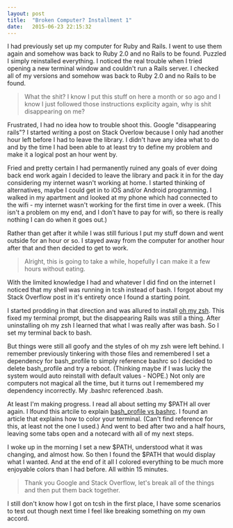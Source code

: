 ```yaml
---
layout: post
title:  "Broken Computer? Installment 1"
date:   2015-06-23 22:15:32
---
```

I had previously set up my computer for Ruby and Rails. I went to use them again and somehow was back to Ruby 2.0 and no Rails to be found. Puzzled I simply reinstalled everything. I noticed the real trouble when I tried opening a new terminal window and couldn't run a Rails server. I checked all of my versions and somehow was back to Ruby 2.0 and no Rails to be found.

> What the shit? I know I put this stuff on here a month or so ago and I know I just followed those instructions explicity again, why is shit disappearing on me?

Frustrated, I had no idea how to trouble shoot this. Google "disappearing rails"? I started writing a post on Stack Overlow because I only had another hour left before I had to leave the library. I didn't have any idea what to do and by the time I had been able to at least try to define my problem and make it a logical post an hour went by.

Fried and pretty certain I had permanently ruined any goals of ever doing back end work again I decided to leave the library and pack it in for the day considering my internet wasn't working at home. I started thinking of alternatives, maybe I could get in to iOS and/or Android programming. I walked in my apartment and looked at my phone which had connected to the wifi - my internet wasn't working for the first time in over a week. (This isn't a problem on my end, and I don't have to pay for wifi, so there is really nothing I can do when it goes out.)

Rather than get after it while I was still furious I put my stuff down and went outside for an hour or so. I stayed away from the computer for another hour after that and then decided to get to work.

> Alright, this is going to take a while, hopefully I can make it a few hours without eating.


With the limited knowledge I had and whatever I did find on the internet I noticed that my shell was running in tcsh instead of bash. I forgot about my Stack Overflow post in it's entirety once I found a starting point.

I started prodding in that direction and was allured to install [oh my zsh](http://ohmyz.sh/). This fixed my terminal prompt, but the disappearing Rails was still a thing. After uninstalling oh my zsh I learned that what I was really after was bash. So I set my terminal back to bash.

But things were still all goofy and the styles of oh my zsh were left behind. I remember previously tinkering with those files and remembered I set a dependency for bash_profile to simply reference bashrc so I decided to delete bash_profile and try a reboot. (Thinking maybe if I was lucky the system would auto reinstall with default values - NOPE.) Not only are computers not magical all the time, but it turns out I remembered my dependency incorrectly. My .bashrc referenced .bash.

At least I'm making progress. I read all about setting my $PATH all over again. I lfound this artcile to explain [bash_profile vs bashrc](http://www.joshstaiger.org/archives/2005/07/bash_profile_vs.html). I found an article that explains how to color your terminal. (Can't find reference for this, at least not the one I used.) And went to bed after two and a half hours, leaving some tabs open and a notecard with all of my next steps.

 I woke up in the morning I set a new $PATH, understood what it was changing, and almost how. So then I found the $PATH that would display what I wanted. And at the end of it all I colored everything to be much more enjoyable colors than I had before. All within 15 minutes.

>Thank you Google and Stack Overflow, let's break all of the things and then put them back together.

I still don't know how I got on tcsh in the first place, I have some scenarios to test out though next time I feel like breaking something on my own accord.
